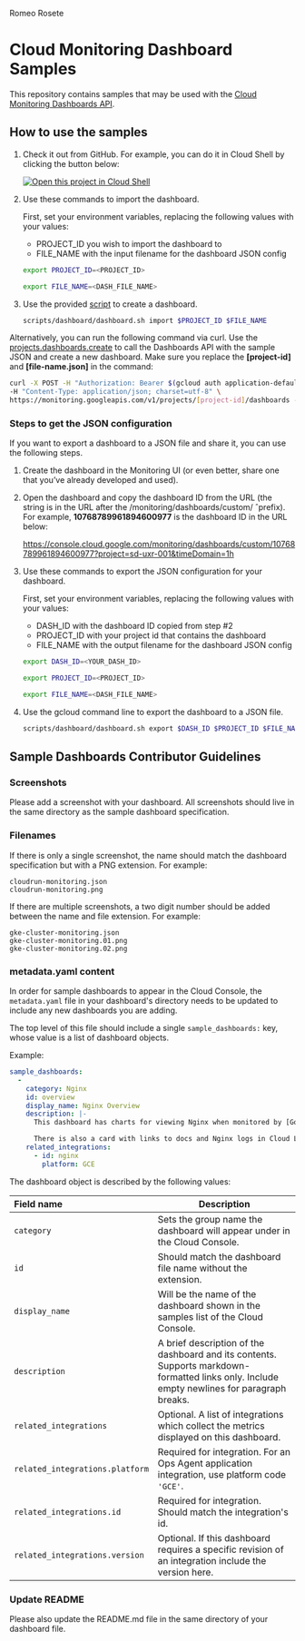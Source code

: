 Romeo Rosete
# Cloud Monitoring Dashboard Samples

This repository contains samples that may be used with the [Cloud Monitoring Dashboards API](https://cloud.google.com/monitoring/dashboards/api-dashboard).

## How to use the samples

1. Check it out from GitHub. For example, you can do it in Cloud Shell by clicking the button below:

    [![Open this project in Cloud
Shell](http://gstatic.com/cloudssh/images/open-btn.png)](https://console.cloud.google.com/cloudshell/open?git_repo=https://github.com/GoogleCloudPlatform/monitoring-dashboard-samples.git)

1. Use these commands to import the dashboard.

    First, set your environment variables, replacing the following values with your values:

    *  PROJECT_ID you wish to import the dashboard to
    *  FILE_NAME with the input filename for the dashboard JSON config

    ```bash
    export PROJECT_ID=<PROJECT_ID>

    export FILE_NAME=<DASH_FILE_NAME>
    ```

1. Use the provided [script](scripts/dashboard/dashboard.sh) to create a dashboard.

    ```bash
    scripts/dashboard/dashboard.sh import $PROJECT_ID $FILE_NAME
    ```

Alternatively, you can run the following command via curl. Use the [projects.dashboards.create](https://cloud.google.com/monitoring/api/ref_v3/rest/v1/projects.dashboards/create) to call the Dashboards API with the sample JSON and create a new dashboard.
Make sure you replace the __[project-id]__ and __[file-name.json]__ in the command:

```bash
curl -X POST -H "Authorization: Bearer $(gcloud auth application-default print-access-token)" \
-H "Content-Type: application/json; charset=utf-8" \
https://monitoring.googleapis.com/v1/projects/[project-id]/dashboards -d @[file-name.json]
```

### Steps to get the JSON configuration

If you want to export a dashboard to a JSON file and share it, you can use the following steps.

1. Create the dashboard in the Monitoring UI (or even better, share one that you’ve already developed and used).

1. Open the dashboard and copy the dashboard ID from the URL (the string is in the URL after the /monitoring/dashboards/custom/ ˆprefix). For example, __10768789961894600977__ is the dashboard ID in the URL below:

    https://console.cloud.google.com/monitoring/dashboards/custom/10768789961894600977?project=sd-uxr-001&timeDomain=1h


1. Use these commands to export the JSON configuration for your dashboard.

    First, set your environment variables, replacing the following values with your values:

    *  DASH_ID with the dashboard ID copied from step #2
    *  PROJECT_ID with your project id that contains the dashboard
    *  FILE_NAME with the output filename for the dashboard JSON config

    ```bash
    export DASH_ID=<YOUR_DASH_ID>

    export PROJECT_ID=<PROJECT_ID>

    export FILE_NAME=<DASH_FILE_NAME>
    ```

1. Use the gcloud command line to export the dashboard to a JSON file.

    ```bash
    scripts/dashboard/dashboard.sh export $DASH_ID $PROJECT_ID $FILE_NAME
    ```

## Sample Dashboards Contributor Guidelines

### Screenshots

Please add a screenshot with your dashboard. All screenshots should live in the same directory as the sample dashboard specification.

### Filenames

If there is only a single screenshot, the name should match the dashboard specification but with a PNG extension. For example:

    cloudrun-monitoring.json
    cloudrun-monitoring.png

If there are multiple screenshots, a two digit number should be added between the name and file extension. For example:

    gke-cluster-monitoring.json
    gke-cluster-monitoring.01.png
    gke-cluster-monitoring.02.png

### metadata.yaml content

In order for sample dashboards to appear in the Cloud Console, the `metadata.yaml` file in your dashboard's directory needs
to be updated to include any new dashboards you are adding.

The top level of this file should include a single `sample_dashboards:` key, whose value is a list of dashboard objects.

Example:

```yaml
sample_dashboards:
  -
    category: Nginx
    id: overview
    display_name: Nginx Overview
    description: |-
      This dashboard has charts for viewing Nginx when monitored by [Google's Ops Agent](https://cloud.google.com/stackdriver/docs/solutions/agents/ops-agent/third-party/nginx#monitored-metrics), Request Rate, Current Connections, and Connections Rate from NGINX as well as charts of infrastructure related metrics for the running NGINX VMs: CPU % Top 5 VMs, Memory % Top 5 VMs, and NGINX VMs by Region for a count of VMs over time. 

      There is also a card with links to docs and Nginx logs in Cloud Logging.
    related_integrations:
      - id: nginx
        platform: GCE
```

The dashboard object is described by the following values:

| Field name | Description |
|:-----------|-------------|
| `category` | Sets the group name the dashboard will appear under in the Cloud Console. |
| `id`       | Should match the dashboard file name without the extension.         |
| `display_name` | Will be the name of the dashboard shown in the samples list of the Cloud Console. |
| `description`  | A brief description of the dashboard and its contents. Supports markdown-formatted links only. Include empty newlines for paragraph breaks. |
| `related_integrations`  | Optional. A list of integrations which collect the metrics displayed on this dashboard. |
| `related_integrations.platform` | Required for integration. For an Ops Agent application integration, use platform code `'GCE'`. |
| `related_integrations.id` | Required for integration. Should match the integration's id. |
| `related_integrations.version` | Optional. If this dashboard requires a specific revision of an integration include the version here. |

### Update README

Please also update the README.md file in the same directory of your dashboard file.
